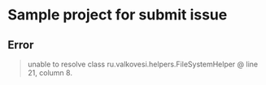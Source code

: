 # Sample project for submit issue

## Error

> unable to resolve class ru.valkovesi.helpers.FileSystemHelper
> @ line 21, column 8.